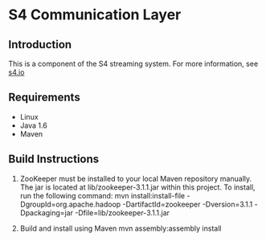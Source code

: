 S4 Communication Layer
======================

Introduction
------------
This is a component of the S4 streaming system. For more information, see [s4.io](http://s4.io)

Requirements
------------

* Linux
* Java 1.6
* Maven

Build Instructions
------------------

1. ZooKeeper must be installed to your local Maven repository manually. The jar is located at
   lib/zookeeper-3.1.1.jar within this project. To install, run the following command:
        mvn install:install-file -DgroupId=org.apache.hadoop -DartifactId=zookeeper -Dversion=3.1.1 -Dpackaging=jar -Dfile=lib/zookeeper-3.1.1.jar

2. Build and install using Maven
        mvn assembly:assembly install
